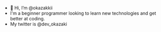 - 👋 Hi, I’m @okazakkii
- I'm a beginner programmer looking to learn new technologies and get better at coding.
- My twitter is @dev_okazaki
